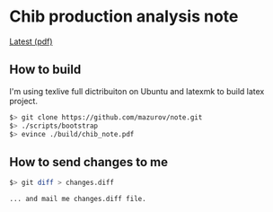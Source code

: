 # Chib production analysis note

[Latest (pdf)](http://amazurov.web.cern.ch/amazurov/chib_note.pdf)

## How to build

I'm using texlive full dictribuiton on Ubuntu and latexmk to build latex project.

```sh
$> git clone https://github.com/mazurov/note.git
$> ./scripts/bootstrap
$> evince ./build/chib_note.pdf
```

## How to send  changes to me

```sh
$> git diff > changes.diff

... and mail me changes.diff file.
```

